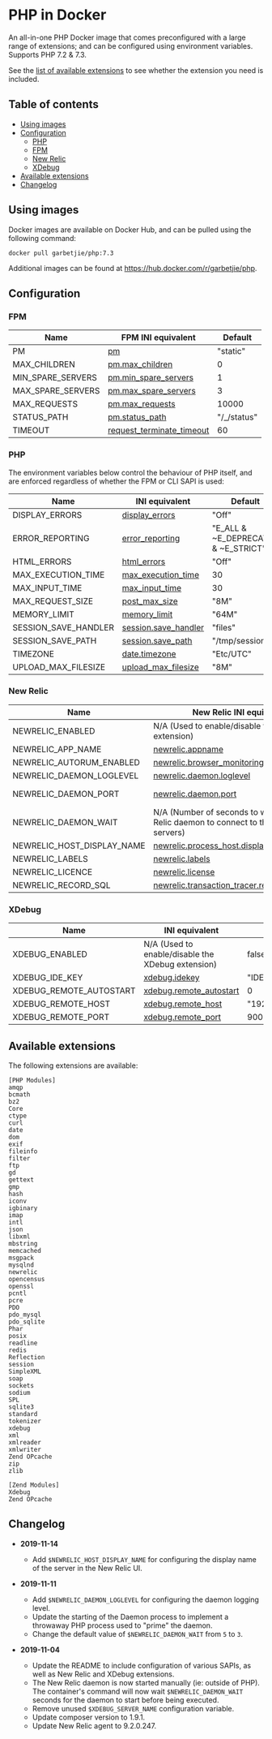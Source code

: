 PHP in Docker
=============

An all-in-one PHP Docker image that comes preconfigured with a large range of extensions; and can be configured using
environment variables. Supports PHP 7.2 & 7.3.

See the [list of available extensions](#available-extensions) to see whether the extension you need is included.

## Table of contents

* [Using images](#using-images)
* [Configuration](#configuration)
    * [PHP](#php)
    * [FPM](#fpm)
    * [New Relic](#new-relic)
    * [XDebug](#xdebug)
* [Available extensions](#available-extensions)
* [Changelog](#changelog)

## Using images

Docker images are available on Docker Hub, and can be pulled using the following command:

    docker pull garbetjie/php:7.3

Additional images can be found at https://hub.docker.com/r/garbetjie/php.

## Configuration

### FPM

| Name              | FPM INI equivalent                                                                                                 | Default     |
|-------------------|--------------------------------------------------------------------------------------------------------------------|-------------|
| PM                | [pm](https://www.php.net/manual/en/install.fpm.configuration.php#pm)                                               | "static"    |
| MAX_CHILDREN      | [pm.max_children](https://www.php.net/manual/en/install.fpm.configuration.php#pm.max-children)                     | 0           |
| MIN_SPARE_SERVERS | [pm.min_spare_servers](https://www.php.net/manual/en/install.fpm.configuration.php#pm.min-spare-servers)           | 1           |
| MAX_SPARE_SERVERS | [pm.max_spare_servers](https://www.php.net/manual/en/install.fpm.configuration.php#pm.max-spare-servers)           | 3           |
| MAX_REQUESTS      | [pm.max_requests](https://www.php.net/manual/en/install.fpm.configuration.php#pm.max-requests)                     | 10000       |
| STATUS_PATH       | [pm.status_path](https://www.php.net/manual/en/install.fpm.configuration.php#pm.status-path)                       | "/_/status" |
| TIMEOUT           | [request_terminate_timeout](https://www.php.net/manual/en/install.fpm.configuration.php#request-terminate-timeout) | 60          |

### PHP

The environment variables below control the behaviour of PHP itself, and are enforced regardless of whether the FPM or
CLI SAPI is used:

| Name                 | INI equivalent                                                                                           | Default                             |
|----------------------|----------------------------------------------------------------------------------------------------------|-------------------------------------|
| DISPLAY_ERRORS       | [display_errors](https://www.php.net/manual/en/errorfunc.configuration.php#ini.display-errors)           | "Off"                               |
| ERROR_REPORTING      | [error_reporting](https://www.php.net/manual/en/errorfunc.configuration.php#ini.error-reporting)         | "E_ALL & ~E_DEPRECATED & ~E_STRICT" |
| HTML_ERRORS          | [html_errors](https://www.php.net/manual/en/errorfunc.configuration.php#ini.html-errors)                 | "Off"                               |
| MAX_EXECUTION_TIME   | [max_execution_time](https://www.php.net/manual/en/info.configuration.php#ini.max-execution-time)        | 30                                  |
| MAX_INPUT_TIME       | [max_input_time](https://www.php.net/manual/en/info.configuration.php#ini.max-input-time)                | 30                                  |
| MAX_REQUEST_SIZE     | [post_max_size](https://www.php.net/manual/en/ini.core.php#ini.post-max-size)                            | "8M"                                |
| MEMORY_LIMIT         | [memory_limit](https://www.php.net/manual/en/ini.core.php#ini.memory-limit)                              | "64M"                               |
| SESSION_SAVE_HANDLER | [session.save_handler](https://www.php.net/manual/en/session.configuration.php#ini.session.save-handler) | "files"                             |
| SESSION_SAVE_PATH    | [session.save_path](https://www.php.net/manual/en/session.configuration.php#ini.session.save-path)       | "/tmp/sessions"                     |
| TIMEZONE             | [date.timezone](https://www.php.net/manual/en/datetime.configuration.php#ini.date.timezone)              | "Etc/UTC"                           |
| UPLOAD_MAX_FILESIZE  | [upload_max_filesize](https://www.php.net/manual/en/ini.core.php#ini.upload-max-filesize)                | "8M"                                |

### New Relic

| Name                       | New Relic INI equivalent                                                                                                                                     | Default            |
|----------------------------|--------------------------------------------------------------------------------------------------------------------------------------------------------------|--------------------|
| NEWRELIC_ENABLED           | N/A (Used to enable/disable the New Relic extension)                                                                                                         | false              |
| NEWRELIC_APP_NAME          | [newrelic.appname](https://docs.newrelic.com/docs/agents/php-agent/configuration/php-agent-configuration#inivar-appname)                                     | ""                 |
| NEWRELIC_AUTORUM_ENABLED   | [newrelic.browser_monitoring.auto_instrument](https://docs.newrelic.com/docs/agents/php-agent/configuration/php-agent-configuration#inivar-autorum)          | 0                  |
| NEWRELIC_DAEMON_LOGLEVEL   | [newrelic.daemon.loglevel](https://docs.newrelic.com/docs/agents/php-agent/configuration/php-agent-configuration#inivar-daemon-loglevel)                     | "error"            |
| NEWRELIC_DAEMON_PORT       | [newrelic.daemon.port](https://docs.newrelic.com/docs/agents/php-agent/configuration/php-agent-configuration#inivar-daemon-port)                             | "@newrelic-daemon" |
| NEWRELIC_DAEMON_WAIT       | N/A (Number of seconds to wait for New Relic daemon to connect to the reporting servers)                                                                     | 3                  |
| NEWRELIC_HOST_DISPLAY_NAME | [newrelic.process_host.display_name](https://docs.newrelic.com/docs/agents/php-agent/configuration/php-agent-configuration#inivar-process_host-display_name) | ""                 |
| NEWRELIC_LABELS            | [newrelic.labels](https://docs.newrelic.com/docs/agents/php-agent/configuration/php-agent-configuration#inivar-labels)                                       | ""                 |
| NEWRELIC_LICENCE           | [newrelic.license](https://docs.newrelic.com/docs/agents/php-agent/configuration/php-agent-configuration#inivar-license)                                     | ""                 |
| NEWRELIC_RECORD_SQL        | [newrelic.transaction_tracer.record_sql](https://docs.newrelic.com/docs/agents/php-agent/configuration/php-agent-configuration#inivar-tt-sql)                | "obfuscated"       |

### XDebug

| Name                    | INI equivalent                                                                   | Default        |
|-------------------------|----------------------------------------------------------------------------------|----------------|
| XDEBUG_ENABLED          | N/A (Used to enable/disable the XDebug extension)                                | false          |
| XDEBUG_IDE_KEY          | [xdebug.idekey](https://xdebug.org/docs/all_settings#idekey)                     | "IDEKEY"       |
| XDEBUG_REMOTE_AUTOSTART | [xdebug.remote_autostart](https://xdebug.org/docs/all_settings#remote_autostart) | 0              |
| XDEBUG_REMOTE_HOST      | [xdebug.remote_host](https://xdebug.org/docs/all_settings#remote_host)           | "192.168.99.1" |
| XDEBUG_REMOTE_PORT      | [xdebug.remote_port](https://xdebug.org/docs/all_settings#remote_port)           | 9000           |

## Available extensions

The following extensions are available:

```
[PHP Modules]
amqp
bcmath
bz2
Core
ctype
curl
date
dom
exif
fileinfo
filter
ftp
gd
gettext
gmp
hash
iconv
igbinary
imap
intl
json
libxml
mbstring
memcached
msgpack
mysqlnd
newrelic
opencensus
openssl
pcntl
pcre
PDO
pdo_mysql
pdo_sqlite
Phar
posix
readline
redis
Reflection
session
SimpleXML
soap
sockets
sodium
SPL
sqlite3
standard
tokenizer
xdebug
xml
xmlreader
xmlwriter
Zend OPcache
zip
zlib

[Zend Modules]
Xdebug
Zend OPcache
```


## Changelog

* **2019-11-14**
    * Add `$NEWRELIC_HOST_DISPLAY_NAME` for configuring the display name of the server in the New Relic UI.

* **2019-11-11**
    * Add `$NEWRELIC_DAEMON_LOGLEVEL` for configuring the daemon logging level.
    * Update the starting of the Daemon process to implement a throwaway PHP process used to "prime" the daemon.
    * Change the default value of `$NEWRELIC_DAEMON_WAIT` from `5` to `3`.

* **2019-11-04**
    * Update the README to include configuration of various SAPIs, as well as New Relic and XDebug extensions.
    * The New Relic daemon is now started manually (ie: outside of PHP). The container's command will now wait `$NEWRELIC_DAEMON_WAIT`
      seconds for the daemon to start before being executed.
    * Remove unused `$XDEBUG_SERVER_NAME` configuration variable.
    * Update composer version to 1.9.1.
    * Update New Relic agent to 9.2.0.247.
